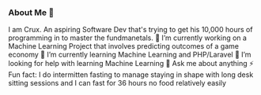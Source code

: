 ### About Me 👋 
I am Crux. An aspiring Software Dev that's trying to get his 10,000 hours of programming in to master the fundmanetals.
🔭 I’m currently working on a Machine Learning Project that involves predicting outcomes of a game economy
🌱 I’m currently learning Machine Learning and PHP/Laravel
🤔 I’m looking for help with learning Machine Learning 
💬 Ask me about anything
⚡ Fun fact: I do intermitten fasting to manage staying in shape with long desk sitting sessions and I can fast for 36 hours no food relatively easily
<!--
**MNSCrux/MNSCrux** is a ✨ _special_ ✨ repository because its `README.md` (this file) appears on your GitHub profile.

Here are some ideas to get you started:

- 🔭 I’m currently working on ...
- 🌱 I’m currently learning ...
- 👯 I’m looking to collaborate on ...
- 🤔 I’m looking for help with ...
- 💬 Ask me about ...
- 📫 How to reach me: ...
- 😄 Pronouns: ...
- ⚡ Fun fact: ...
-->
